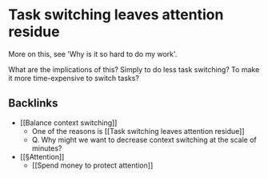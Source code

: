# Task switching leaves attention residue
More on this, see 'Why is it so hard to do my work'. 

What are the implications of this? Simply to do less task switching? To make it more time-expensive to switch tasks?

## Backlinks
* [[Balance context switching]]
	* One of the reasons is [[Task switching leaves attention residue]]
	* Q. Why might we want to decrease context switching at the scale of minutes?
* [[§Attention]]
	* [[Spend money to protect attention]]

<!-- #p3 -->

<!-- {BearID:11B259F2-7EFB-4243-9A8F-8E9DE74ED7F1-738-000000E354134A2C} -->
